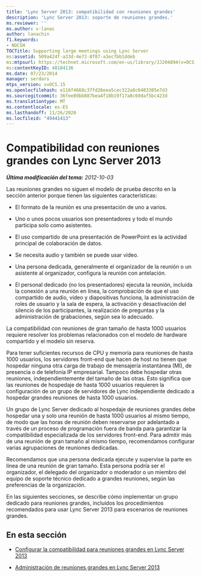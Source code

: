 ```yaml
---
title: 'Lync Server 2013: compatibilidad con reuniones grandes'
description: 'Lync Server 2013: soporte de reuniones grandes.'
ms.reviewer: ''
ms.author: v-lanac
author: lanachin
f1.keywords:
- NOCSH
TOCTitle: Supporting large meetings using Lync Server
ms:assetid: 509a424f-a33d-4e72-8f87-a3ec7bb1ddeb
ms:mtpsurl: https://technet.microsoft.com/en-us/library/JJ204894(v=OCS.15)
ms:contentKeyID: 48184136
ms.date: 07/23/2014
manager: serdars
mtps_version: v=OCS.15
ms.openlocfilehash: e116f4668c37fd26eea5cec322a8c6483385e7d3
ms.sourcegitcommit: 36fee89bb887bea4f18b19f17a8c69daf5bc423d
ms.translationtype: MT
ms.contentlocale: es-ES
ms.lasthandoff: 11/26/2020
ms.locfileid: "49441413"
---
```

# <a name="supporting-large-meetings-using-lync-server-2013"></a>Compatibilidad con reuniones grandes con Lync Server 2013

<div data-xmlns="http://www.w3.org/1999/xhtml">

<div class="topic" data-xmlns="http://www.w3.org/1999/xhtml" data-msxsl="urn:schemas-microsoft-com:xslt" data-cs="https://msdn.microsoft.com/">

<div data-asp="https://msdn2.microsoft.com/asp">



</div>

<div id="mainSection">

<div id="mainBody">

<span> </span>

_**Última modificación del tema:** 2012-10-03_

Las reuniones grandes no siguen el modelo de prueba descrito en la sección anterior porque tienen las siguientes características:

  - El formato de la reunión es una presentación de uno a varios.

  - Uno o unos pocos usuarios son presentadores y todo el mundo participa solo como asistentes.

  - El uso compartido de una presentación de PowerPoint es la actividad principal de colaboración de datos.

  - Se necesita audio y también se puede usar vídeo.

  - Una persona dedicada, generalmente el organizador de la reunión o un asistente al organizador, configura la reunión con antelación.

  - El personal dedicado (no los presentadores) ejecuta la reunión, incluida la conexión a una reunión en línea, la comprobación de que el uso compartido de audio, vídeo y diapositivas funciona, la administración de roles de usuario y la sala de espera, la activación y desactivación del silencio de los participantes, la realización de preguntas y la administración de grabaciones, según sea lo adecuado.

La compatibilidad con reuniones de gran tamaño de hasta 1000 usuarios requiere resolver los problemas relacionados con el modelo de hardware compartido y el modelo sin reserva.

Para tener suficientes recursos de CPU y memoria para reuniones de hasta 1000 usuarios, los servidores front-end que hacen de host no tienen que hospedar ninguna otra carga de trabajo de mensajería instantánea (MI), de presencia o de telefonía IP empresarial. Tampoco debe hospedar otras reuniones, independientemente del tamaño de las otras. Esto significa que las reuniones de hospedaje de hasta 1000 usuarios requieren la configuración de un grupo de servidores de Lync independiente dedicado a hospedar grandes reuniones de hasta 1000 usuarios.

Un grupo de Lync Server dedicado al hospedaje de reuniones grandes debe hospedar una y solo una reunión de hasta 1000 usuarios al mismo tiempo, de modo que las horas de reunión deben reservarse por adelantado a través de un proceso de programación fuera de banda para garantizar la compatibilidad especializada de los servidores front-end. Para admitir más de una reunión de gran tamaño al mismo tiempo, recomendamos configurar varias agrupaciones de reuniones dedicadas.

Recomendamos que una persona dedicada ejecute y supervise la parte en línea de una reunión de gran tamaño. Esta persona podría ser el organizador, el delegado del organizador o moderador o un miembro del equipo de soporte técnico dedicado a grandes reuniones, según las preferencias de la organización.

En las siguientes secciones, se describe cómo implementar un grupo dedicado para reuniones grandes, incluidos los procedimientos recomendados para usar Lync Server 2013 para escenarios de reuniones grandes.

<div>

## <a name="in-this-section"></a>En esta sección

  - [Configurar la compatibilidad para reuniones grandes en Lync Server 2013](lync-server-2013-setting-up-support-for-large-meetings.md)

  - [Administración de reuniones grandes en Lync Server 2013](lync-server-2013-managing-large-meetings.md)

</div>

</div>

<span> </span>

</div>

</div>

</div>

